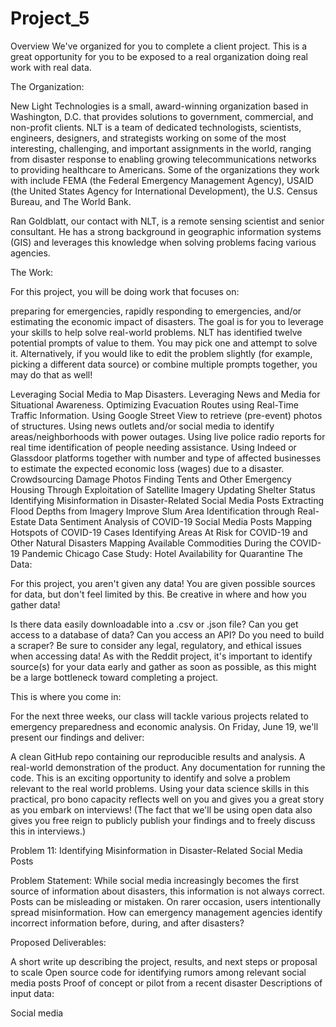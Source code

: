 # Project_5

Overview
We've organized for you to complete a client project. This is a great opportunity for you to be exposed to a real organization doing real work with real data.

The Organization:

New Light Technologies is a small, award-winning organization based in Washington, D.C. that provides solutions to government, commercial, and non-profit clients. NLT is a team of dedicated technologists, scientists, engineers, designers, and strategists working on some of the most interesting, challenging, and important assignments in the world, ranging from disaster response to enabling growing telecommunications networks to providing healthcare to Americans. Some of the organizations they work with include FEMA (the Federal Emergency Management Agency), USAID (the United States Agency for International Development), the U.S. Census Bureau, and The World Bank.

Ran Goldblatt, our contact with NLT, is a remote sensing scientist and senior consultant. He has a strong background in geographic information systems (GIS) and leverages this knowledge when solving problems facing various agencies.

The Work:

For this project, you will be doing work that focuses on:

preparing for emergencies,
rapidly responding to emergencies, and/or
estimating the economic impact of disasters.
The goal is for you to leverage your skills to help solve real-world problems. NLT has identified twelve potential prompts of value to them. You may pick one and attempt to solve it. Alternatively, if you would like to edit the problem slightly (for example, picking a different data source) or combine multiple prompts together, you may do that as well!

Leveraging Social Media to Map Disasters.
Leveraging News and Media for Situational Awareness.
Optimizing Evacuation Routes using Real-Time Traffic Information.
Using Google Street View to retrieve (pre-event) photos of structures.
Using news outlets and/or social media to identify areas/neighborhoods with power outages.
Using live police radio reports for real time identification of people needing assistance.
Using Indeed or Glassdoor platforms together with number and type of affected businesses to estimate the expected economic loss (wages) due to a disaster.
Crowdsourcing Damage Photos
Finding Tents and Other Emergency Housing Through Exploitation of Satellite Imagery
Updating Shelter Status
Identifying Misinformation in Disaster-Related Social Media Posts
Extracting Flood Depths from Imagery
Improve Slum Area Identification through Real-Estate Data
Sentiment Analysis of COVID-19 Social Media Posts
Mapping Hotspots of COVID-19 Cases
Identifying Areas At Risk for COVID-19 and Other Natural Disasters
Mapping Available Commodities During the COVID-19 Pandemic
Chicago Case Study: Hotel Availability for Quarantine
The Data:

For this project, you aren't given any data! You are given possible sources for data, but don't feel limited by this. Be creative in where and how you gather data!

Is there data easily downloadable into a .csv or .json file?
Can you get access to a database of data?
Can you access an API?
Do you need to build a scraper? Be sure to consider any legal, regulatory, and ethical issues when accessing data!
As with the Reddit project, it's important to identify source(s) for your data early and gather as soon as possible, as this might be a large bottleneck toward completing a project.

This is where you come in:

For the next three weeks, our class will tackle various projects related to emergency preparedness and economic analysis. On Friday, June 19, we'll present our findings and deliver:

A clean GitHub repo containing our reproducible results and analysis.
A real-world demonstration of the product.
Any documentation for running the code.
This is an exciting opportunity to identify and solve a problem relevant to the real world problems. Using your data science skills in this practical, pro bono capacity reflects well on you and gives you a great story as you embark on interviews! (The fact that we'll be using open data also gives you free reign to publicly publish your findings and to freely discuss this in interviews.)


Problem 11: Identifying Misinformation in Disaster-Related Social Media Posts

Problem Statement: While social media increasingly becomes the first source of information about disasters, this information is not always correct. Posts can be misleading or mistaken. On rarer occasion, users intentionally spread misinformation. How can emergency management agencies identify incorrect information before, during, and after disasters?

Proposed Deliverables:

A short write up describing the project, results, and next steps or proposal to scale
Open source code for identifying rumors among relevant social media posts
Proof of concept or pilot from a recent disaster
Descriptions of input data:

Social media